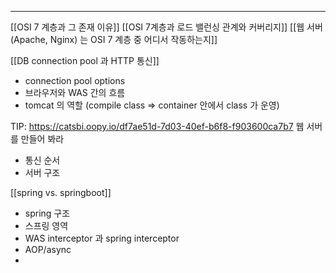 ----
[[OSI 7 계층과 그 존재 이유]]
[[OSI 7계층과 로드 밸런싱 관계와 커버리지]]
[[웹 서버 (Apache, Nginx) 는 OSI 7 계층 중 어디서 작동하는지]]

[[DB connection pool 과 HTTP 통신]]
- connection pool options
- 브라우저와 WAS 간의 흐름 
- tomcat 의 역할 (compile class => container 안에서 class 가 운영)

TIP:  https://catsbi.oopy.io/df7ae51d-7d03-40ef-b6f8-f903600ca7b7 웹 서버를 만들어 봐라

* 통신 순서 
* 서버 구조 

[[spring vs. springboot]]
* spring 구조
* 스프링 영역 
* WAS interceptor 과 spring interceptor
* AOP/async
* 